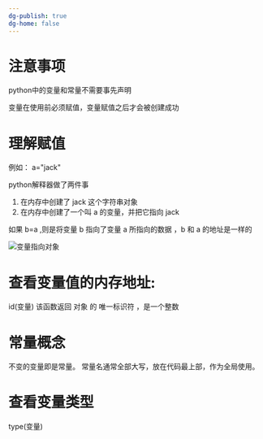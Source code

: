 ```yaml
---
dg-publish: true
dg-home: false
---
```

# 注意事项

python中的变量和常量不需要事先声明

变量在使用前必须赋值，变量赋值之后才会被创建成功

# 理解赋值

例如：
a="jack"

python解释器做了两件事
1. 在内存中创建了 jack 这个字符串对象
2. 在内存中创建了一个叫 a 的变量，并把它指向 jack


如果 b=a ,则是将变量 b 指向了变量 a 所指向的数据 ，b 和 a 的地址是一样的


![变量指向对象](http://image.iswbm.com/20210116171300.png)

# 查看变量值的内存地址:
id(变量)
该函数返回 对象 的 唯一标识符 ，是一个整数


# 常量概念

不变的变量即是常量。
常量名通常全部大写，放在代码最上部，作为全局使用。

# 查看变量类型
type(变量)






